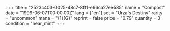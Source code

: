 +++
title = "2523c403-0025-48c7-8ff1-e66ca27ee585"
name = "Compost"
date = "1999-06-07T00:00:00Z"
lang = ["en"]
set = "Urza's Destiny"
rarity = "uncommon"
mana = "{1}{G}"
reprint = false
price = "0.79"
quantity = 3
condition = "near_mint"
+++
